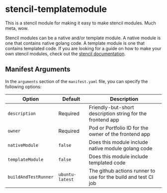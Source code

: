 # stencil-templatemodule

This is a stencil module for making it easy to make stencil modules.  Much meta, wow.

Stencil modules can be a native and/or template module.  A native module is one that contains native golang code.  A template module is one that contains templated code.  If you are looking for a guide on how to make your own stencil modules, check out the [stencil documentation](https://stencil.rgst.io/).

## Manifest Arguments

In the `arguments` section of the `manifest.yaml` file, you can specify the following options:

| Option               | Default         | Description                                                    |
| -------------------- | --------------- | -------------------------------------------------------------- |
| `description`        | Required        | Friendly-but-short description string for the frontend app     |
| `owner`              | Required        | Pod or Portfolio ID for the owner of the frontend app          |
| `nativeModule`       | `false`         | Does this module include native module golang code             |
| `templateModule`     | `false`         | Does this module include templated code                        |
| `buildAndTestRunner` | `ubuntu-latest` | The github actions runner to use for the build and test CI job |

